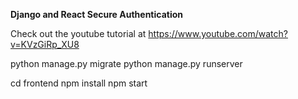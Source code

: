 **Django and React Secure Authentication**

Check out the youtube tutorial at https://www.youtube.com/watch?v=KVzGiRp_XU8

python manage.py migrate
python manage.py runserver

cd frontend
npm install
npm start
